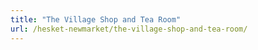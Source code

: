 ```yaml
---
title: "The Village Shop and Tea Room"
url: /hesket-newmarket/the-village-shop-and-tea-room/
---
```

